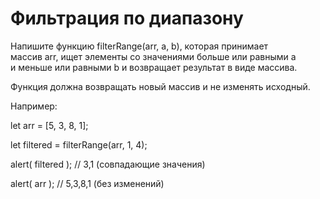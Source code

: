 # Фильтрация по диапазону                                       <br/>

Напишите функцию filterRange(arr, a, b), которая принимает      <br/>
массив arr, ищет элементы со значениями больше или равными a    <br/>
и меньше или равными b и возвращает результат в виде массива.   <br/>

Функция должна возвращать новый массив и не изменять исходный.  <br/>

Например:                                                       <br/>

let arr = [5, 3, 8, 1];                                         <br/>

let filtered = filterRange(arr, 1, 4);                          <br/>

alert( filtered ); // 3,1 (совпадающие значения)                <br/>

alert( arr ); // 5,3,8,1 (без изменений)                        <br/>                       